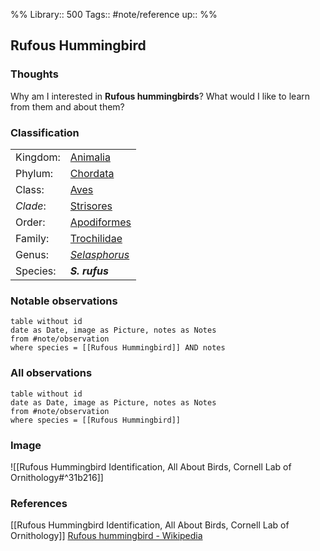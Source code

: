 %%
Library:: 500
Tags:: #note/reference 
up:: 
%%
## Rufous Hummingbird

### Thoughts

Why am I interested in __Rufous hummingbirds__? What would I like to learn from them and about them?

### Classification

|   |   |
|---|---|
|Kingdom:|[Animalia](https://en.wikipedia.org/wiki/Animal "Animal")|
|Phylum:|[Chordata](https://en.wikipedia.org/wiki/Chordate "Chordate")|
|Class:|[Aves](https://en.wikipedia.org/wiki/Bird "Bird")|
|_Clade_:|[Strisores](https://en.wikipedia.org/wiki/Strisores "Strisores")|
|Order:|[Apodiformes](https://en.wikipedia.org/wiki/Apodiformes "Apodiformes")|
|Family:|[Trochilidae](https://en.wikipedia.org/wiki/Hummingbird "Hummingbird")|
|Genus:|[_Selasphorus_](https://en.wikipedia.org/wiki/Selasphorus "Selasphorus")|
|Species:|_**S. rufus**_|



### Notable observations

```dataview
table without id
date as Date, image as Picture, notes as Notes
from #note/observation 
where species = [[Rufous Hummingbird]] AND notes
```


### All observations

```dataview
table without id
date as Date, image as Picture, notes as Notes
from #note/observation 
where species = [[Rufous Hummingbird]]
```

### Image

![[Rufous Hummingbird Identification, All About Birds, Cornell Lab of Ornithology#^31b216]]


### References

[[Rufous Hummingbird Identification, All About Birds, Cornell Lab of Ornithology]]
[Rufous hummingbird - Wikipedia](https://en.wikipedia.org/wiki/Rufous_hummingbird)
